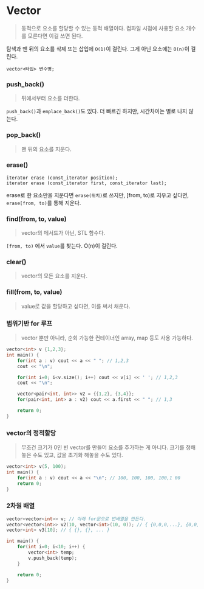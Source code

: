# Vector

> 동적으로 요소를 할당할 수 있는 동적 배열이다. 컴파일 시점에 사용할 요소 개수를 모른다면 이걸 쓰면 된다.

탐색과 맨 뒤의 요소를 삭제 또는 삽입에 `O(1)`이 걸린다.
그게 아닌 요소에는 `O(n)`이 걸린다.

    vector<타입> 변수명;

### push_back()

> 뒤에서부터 요소를 더한다.

`push_back()`과 `emplace_back()`도 있다. 더 빠르긴 하지만, 시간차이는 별로 나지 않는다.

### pop_back()

> 맨 뒤의 요소를 지운다.

### erase()

    iterator erase (const_iterator position);
    iterator erase (const_iterator first, const_iterator last);

erase로 한 요소만을 지운다면 `erase(위치)`로 쓰지만,
[from, to)로 지우고 싶다면, `erase[from, to)`를 통해 지운다.

### find(from, to, value)

> vector의 메서드가 아닌, STL 함수다.

`[from, to)` 에서 `value`를 찾는다. O(n)이 걸린다.

### clear()

> vector의 모든 요소를 지운다.

### fill(from, to, value)

> value로 값을 할당하고 싶다면, 이를 써서 채운다.

### 범위기반 for 루프

> vector 뿐만 아니라, 순회 가능한 컨테이너인 array, map 등도 사용 가능하다.

```c++
vector<int> v {1,2,3};
int main() {
    for(int a : v) cout << a << " "; // 1,2,3
    cout << "\n";

    for(int i=0; i<v.size(); i++) cout << v[i] << ' '; // 1,2,3
    cout << "\n";

    vector<pair<int, int>> v2 = {{1,2}, {3,4}};
    for(pair<int, int> a : v2) cout << a.first << " "; // 1,3

    return 0;
}
```

### vector의 정적할당

> 무조건 크기가 0인 빈 vector를 만들어 요소를 추가하는 게 아니다. 크기를 정해놓은 수도 있고, 값을 초기화 해놓을 수도 있다.

```c++
vector<int> v(5, 100);
int main() {
    for(int a : v) cout << a << "\n"; // 100, 100, 100, 100,1 00
    return 0;
}
```

### 2차원 배열

```c++
vector<vector<int>> v; // 아래 for문으로 빈배열을 만든다.
vector<vector<int>> v2(10, vector<int>(10, 0)); // { {0,0,0,...}, {0,0,0,...}, ... }
vector<int> v3[10]; // { {}, {}, ... }

int main() {
    for(int i=0; i<10; i++) {
        vector<int> temp;
        v.push_back(temp);
    }

    return 0;
}
```
